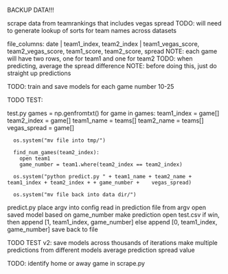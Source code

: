 BACKUP DATA!!!

scrape data from teamrankings that includes vegas spread
  TODO: will need to generate lookup of sorts for team names across datasets

  file_columns: date | team1_index, team2_index | team1_vegas_score, team2_vegas_score, team1_score, team2_score, spread
    NOTE: each game will have two rows, one for team1 and one for team2
      TODO: when predicting, average the spread difference
        NOTE: before doing this, just do straight up predictions

TODO:
  train and save models for each game number 10-25

TODO TEST:

  test.py
    games = np.genfromtxt()
    for game in games:
      team1_index = game[]
      team2_index = game[]
      team1_name = teams[]
      team2_name = teams[]
      vegas_spread = game[]

      os.system("mv file into tmp/")

      find_num_games(team2_index):
        open team1
        game_number = team1.where(team2_index == team2_index)

      os.system("python predict.py " + team1_name + team2_name + team1_index + team2_index + + game_number +    vegas_spread)

      os.system("mv file back into data dir/")

  predict.py
    place argv into config
    read in prediction file from argv
    open saved model based on game_number
    make prediction
    open test.csv
    if win, then append
      [1, team1_index, game_number]
    else append
      [0, team1_index, game_number]
    save back to file



TODO TEST v2:
  save models across thousands of iterations
  make multiple predictions from different models
  average prediction spread value

TODO: identify home or away game in scrape.py
